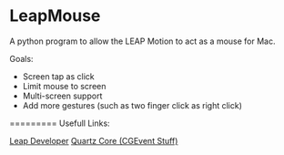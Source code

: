 LeapMouse
=========

A python program to allow the LEAP Motion to act as a mouse for Mac.

Goals:
- Screen tap as click
- Limit mouse to screen
- Multi-screen support
- Add more gestures (such as two finger click as right click)


=========
Usefull Links:

[Leap Developer](https://developer.leapmotion.com/)
[Quartz Core (CGEvent Stuff)](https://developer.apple.com/library/mac/documentation/Carbon/Reference/QuartzEventServicesRef/Reference/reference.html)

